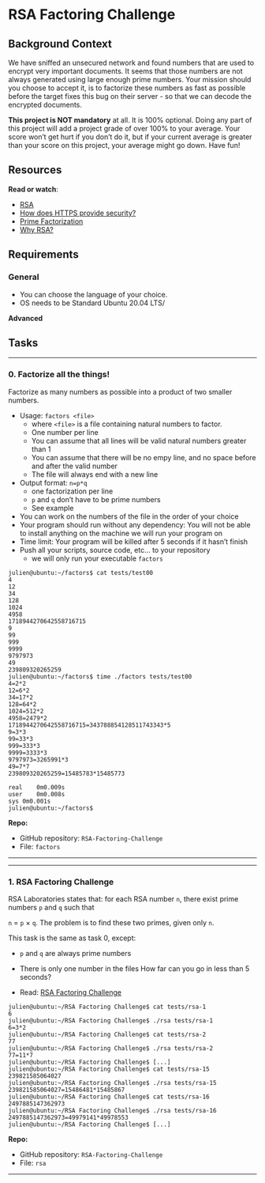 RSA Factoring Challenge
===========================


Background Context
------------------

We have sniffed an unsecured network and found numbers that are used to encrypt very important documents. It seems that those numbers are not always generated using large enough prime numbers. Your mission should you choose to accept it, is to factorize these numbers as fast as possible before the target fixes this bug on their server - so that we can decode the encrypted documents.

**This project is NOT mandatory** at all. It is 100% optional. Doing any part of this project will add a project grade of over 100% to your average. Your score won’t get hurt if you don’t do it, but if your current average is greater than your score on this project, your average might go down. Have fun!

Resources
---------

**Read or watch**:

-   [RSA](https://intranet.alxswe.com/rltoken/VvijGiyWnPt8LDZjICgl1w "RSA")
-	[How does HTTPS provide security?](https://intranet.alxswe.com/rltoken/vNd9XWDEu1mgexyIGDMaXQ "How does HTTPS provide security?")
-	[Prime Factorization](https://intranet.alxswe.com/rltoken/kYixcru2uFRtLzb29NjiHg "Prime Factorization")
-   [Why RSA?](https://intranet.alxswe.com/rltoken/JM9Zrnja-XCQwm5kEzr_xA "Why RSA?")


Requirements
------------

### General

-	You can choose the language of your choice.
-	OS needs to be Standard Ubuntu 20.04 LTS/

**Advanced**

Tasks
-----

-------------------------------------------------------

### 0\. Factorize all the things!

Factorize as many numbers as possible into a product of two smaller numbers.

-	Usage: `factors <file>`
	-	where `<file>` is a file containing natural numbers to factor.
	-	One number per line
	-	You can assume that all lines will be valid natural numbers greater than 1
	-	You can assume that there will be no empy line, and no space before and after the valid number
	-	The file will always end with a new line
-	Output format: `n=p*q`
	-	one factorization per line
	-	`p` and `q` don’t have to be prime numbers
	-	See example
-	You can work on the numbers of the file in the order of your choice
-	Your program should run without any dependency: You will not be able to install anything on the machine we will run your program on
-	Time limit: Your program will be killed after 5 seconds if it hasn’t finish
-	Push all your scripts, source code, etc… to your repository
	-	we will only run your executable `factors`

```
julien@ubuntu:~/factors$ cat tests/test00
4
12
34
128
1024
4958
1718944270642558716715
9
99
999
9999
9797973
49
239809320265259
julien@ubuntu:~/factors$ time ./factors tests/test00
4=2*2
12=6*2
34=17*2
128=64*2
1024=512*2
4958=2479*2
1718944270642558716715=343788854128511743343*5
9=3*3
99=33*3
999=333*3
9999=3333*3
9797973=3265991*3
49=7*7
239809320265259=15485783*15485773

real    0m0.009s
user    0m0.008s
sys 0m0.001s
julien@ubuntu:~/factors$

```

**Repo:**

-   GitHub repository: `RSA-Factoring-Challenge`
-   File: `factors`
-------------------------------------------------------


-------------------------------------------------------
### 1\. RSA Factoring Challenge

RSA Laboratories states that: for each RSA number `n`, there exist prime numbers `p` and `q` such that

`n` = `p` × `q`. The problem is to find these two primes, given only `n`.

This task is the same as task 0, except:

-	`p` and `q` are always prime numbers
-	There is only one number in the files
How far can you go in less than 5 seconds?

-	Read: [RSA Factoring Challenge](https://intranet.alxswe.com/rltoken/Cn9Lq_kKNpNx4dmvFMuwgQ "RSA Factoring Challenge")

```
julien@ubuntu:~/RSA Factoring Challenge$ cat tests/rsa-1
6
julien@ubuntu:~/RSA Factoring Challenge$ ./rsa tests/rsa-1
6=3*2
julien@ubuntu:~/RSA Factoring Challenge$ cat tests/rsa-2
77
julien@ubuntu:~/RSA Factoring Challenge$ ./rsa tests/rsa-2
77=11*7
julien@ubuntu:~/RSA Factoring Challenge$ [...]
julien@ubuntu:~/RSA Factoring Challenge$ cat tests/rsa-15
239821585064027
julien@ubuntu:~/RSA Factoring Challenge$ ./rsa tests/rsa-15
239821585064027=15486481*15485867
julien@ubuntu:~/RSA Factoring Challenge$ cat tests/rsa-16
2497885147362973
julien@ubuntu:~/RSA Factoring Challenge$ ./rsa tests/rsa-16
2497885147362973=49979141*49978553
julien@ubuntu:~/RSA Factoring Challenge$ [...]

```

**Repo:**

-   GitHub repository: `RSA-Factoring-Challenge`
-   File: `rsa`
-------------------------------------------------------
